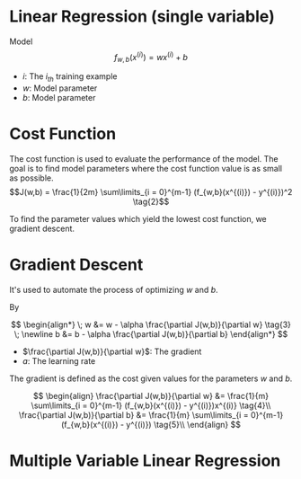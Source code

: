 # Linear Regression (single variable)

Model
$$f_{w,b}(x^{(i)}) = wx^{(i)} + b \tag{1}$$

- $i$: The $i_{th}$ training example
- $w$: Model parameter
- $b$: Model parameter

# Cost Function

The cost function is used to evaluate the performance of the model. The goal is to find model parameters where the cost function value is as small as possible.
$$J(w,b) = \frac{1}{2m} \sum\limits_{i = 0}^{m-1} (f_{w,b}(x^{(i)}) - y^{(i)})^2 \tag{2}$$

To find the parameter values which yield the lowest cost function, we gradient descent.

# Gradient Descent

It's used to automate the process of optimizing $w$ and $b$.

By

$$
\begin{align*}
\;  w &= w -  \alpha \frac{\partial J(w,b)}{\partial w} \tag{3}  \; \newline
 b &= b -  \alpha \frac{\partial J(w,b)}{\partial b}
\end{align*}
$$

- $\frac{\partial J(w,b)}{\partial w}$: The gradient
- $a$: The learning rate

The gradient is defined as the cost given values for the parameters $w$ and $b$.

$$
\begin{align}
\frac{\partial J(w,b)}{\partial w}  &= \frac{1}{m} \sum\limits_{i = 0}^{m-1} (f_{w,b}(x^{(i)}) - y^{(i)})x^{(i)} \tag{4}\\
  \frac{\partial J(w,b)}{\partial b}  &= \frac{1}{m} \sum\limits_{i = 0}^{m-1} (f_{w,b}(x^{(i)}) - y^{(i)}) \tag{5}\\
\end{align}
$$

# Multiple Variable Linear Regression
